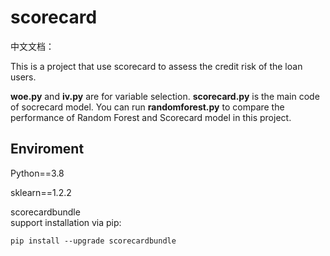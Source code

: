 # scorecard

中文文档：

This is a project that use scorecard to assess the credit risk of the loan users. 

**woe.py** and **iv.py** are for variable selection. **scorecard.py** is the main code of socrecard model. You can run **randomforest.py** to compare the performance of Random Forest and Scorecard model in this project.

## Enviroment

Python==3.8

sklearn==1.2.2

scorecardbundle
</br>
support installation via pip:

`pip install --upgrade scorecardbundle`
